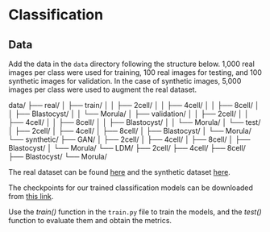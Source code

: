 # Classification

## Data

Add the data in the `data` directory following the structure below. 1,000 real images per class were used for training, 100 real images for testing, and 100 synthetic images for validation. In the case of synthetic images, 5,000 images per class were used to augment the real dataset.
  
data/
├── real/
│   ├── train/
│   │   ├── 2cell/
│   │   ├── 4cell/
│   │   ├── 8cell/
│   │   ├── Blastocyst/
│   │   └── Morula/
│   ├── validation/
│   │   ├── 2cell/
│   │   ├── 4cell/
│   │   ├── 8cell/
│   │   ├── Blastocyst/
│   │   └── Morula/
│   └── test/
│       ├── 2cell/
│       ├── 4cell/
│       ├── 8cell/
│       ├── Blastocyst/
│       └── Morula/
└── synthetic/
    ├── GAN/
    │   ├── 2cell/
    │   ├── 4cell/
    │   ├── 8cell/
    │   ├── Blastocyst/
    │   └── Morula/
    └── LDM/
        ├── 2cell/
        ├── 4cell/
        ├── 8cell/
        ├── Blastocyst/
        └── Morula/

The real dataset can be found [here]() and the synthetic dataset [here](https://drive.google.com/file/d/1egpag71fUtZTcB04Bn4mLeVo5s2jh9-W/view?usp=drive_link).

The checkpoints for our trained classification models can be downloaded from [this link](https://drive.google.com/drive/folders/1UkpWeBqZlxUJ08KJxnIi-LNMhgfmWOSh?usp=drive_link).

Use the _train()_ function in the `train.py` file to train the models, and the _test()_ function to evaluate them and obtain the metrics.
